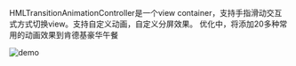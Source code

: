 HMLTransitionAnimationController是一个view container，支持手指滑动交互式方式切换view。支持自定义动画，自定义分屏效果。
优化中，将添加20多种常用的动画效果到肯德基豪华午餐

![demo](http://gtms02.alicdn.com/tps/i2/TB1GNlqGFXXXXadXXXXprGvFXXX-239-443.gif)